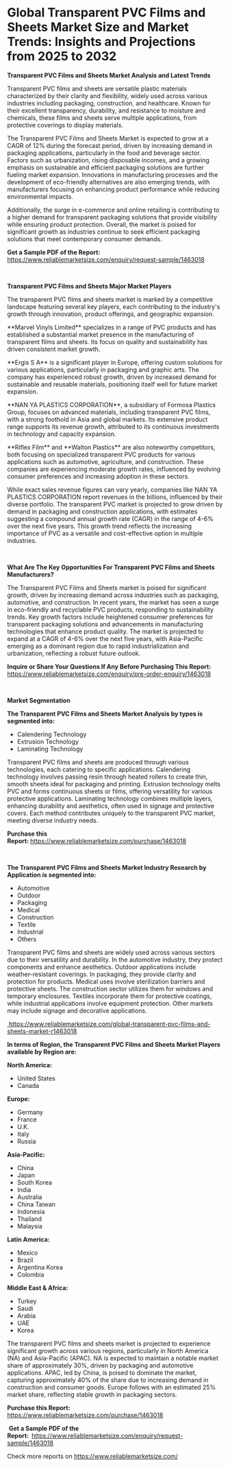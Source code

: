 <p><h1>Global Transparent PVC Films and Sheets Market Size and Market Trends: Insights and Projections from 2025 to 2032</h1></p><p><strong>Transparent PVC Films and Sheets Market Analysis and Latest Trends</strong></p>
<p><p>Transparent PVC films and sheets are versatile plastic materials characterized by their clarity and flexibility, widely used across various industries including packaging, construction, and healthcare. Known for their excellent transparency, durability, and resistance to moisture and chemicals, these films and sheets serve multiple applications, from protective coverings to display materials.</p><p>The Transparent PVC Films and Sheets Market is expected to grow at a CAGR of 12% during the forecast period, driven by increasing demand in packaging applications, particularly in the food and beverage sector. Factors such as urbanization, rising disposable incomes, and a growing emphasis on sustainable and efficient packaging solutions are further fueling market expansion. Innovations in manufacturing processes and the development of eco-friendly alternatives are also emerging trends, with manufacturers focusing on enhancing product performance while reducing environmental impacts.</p><p>Additionally, the surge in e-commerce and online retailing is contributing to a higher demand for transparent packaging solutions that provide visibility while ensuring product protection. Overall, the market is poised for significant growth as industries continue to seek efficient packaging solutions that meet contemporary consumer demands.</p></p>
<p><strong>Get a Sample PDF of the Report:&nbsp;</strong> <a href="https://www.reliablemarketsize.com/enquiry/request-sample/1463018?utm_campaign=1103&utm_medium=2&utm_source=Github&utm_content=ia&utm_term=03022025&utm_id=transparent-pvc-films-and-sheets">https://www.reliablemarketsize.com/enquiry/request-sample/1463018</a></p>
<p>&nbsp;</p>
<p><strong>Transparent PVC Films and Sheets Major Market Players</strong></p>
<p><p>The transparent PVC films and sheets market is marked by a competitive landscape featuring several key players, each contributing to the industry's growth through innovation, product offerings, and geographic expansion.</p><p>**Marvel Vinyls Limited** specializes in a range of PVC products and has established a substantial market presence in the manufacturing of transparent films and sheets. Its focus on quality and sustainability has driven consistent market growth. </p><p>**Ergis S A** is a significant player in Europe, offering custom solutions for various applications, particularly in packaging and graphic arts. The company has experienced robust growth, driven by increased demand for sustainable and reusable materials, positioning itself well for future market expansion.</p><p>**NAN YA PLASTICS CORPORATION**, a subsidiary of Formosa Plastics Group, focuses on advanced materials, including transparent PVC films, with a strong foothold in Asia and global markets. Its extensive product range supports its revenue growth, attributed to its continuous investments in technology and capacity expansion.</p><p>**Riflex Film** and **Walton Plastics** are also noteworthy competitors, both focusing on specialized transparent PVC products for various applications such as automotive, agriculture, and construction. These companies are experiencing moderate growth rates, influenced by evolving consumer preferences and increasing adoption in these sectors.</p><p>While exact sales revenue figures can vary yearly, companies like NAN YA PLASTICS CORPORATION report revenues in the billions, influenced by their diverse portfolio. The transparent PVC market is projected to grow driven by demand in packaging and construction applications, with estimates suggesting a compound annual growth rate (CAGR) in the range of 4-6% over the next five years. This growth trend reflects the increasing importance of PVC as a versatile and cost-effective option in multiple industries.</p></p>
<p>&nbsp;</p>
<p><strong>What Are The Key Opportunities For Transparent PVC Films and Sheets Manufacturers?</strong></p>
<p><p>The Transparent PVC Films and Sheets market is poised for significant growth, driven by increasing demand across industries such as packaging, automotive, and construction. In recent years, the market has seen a surge in eco-friendly and recyclable PVC products, responding to sustainability trends. Key growth factors include heightened consumer preferences for transparent packaging solutions and advancements in manufacturing technologies that enhance product quality. The market is projected to expand at a CAGR of 4-6% over the next five years, with Asia-Pacific emerging as a dominant region due to rapid industrialization and urbanization, reflecting a robust future outlook.</p></p>
<p><strong>Inquire or Share Your Questions If Any Before Purchasing This Report:</strong> <a href="https://www.reliablemarketsize.com/enquiry/pre-order-enquiry/1463018?utm_campaign=1103&utm_medium=2&utm_source=Github&utm_content=ia&utm_term=03022025&utm_id=transparent-pvc-films-and-sheets">https://www.reliablemarketsize.com/enquiry/pre-order-enquiry/1463018</a></p>
<p>&nbsp;</p>
<p><strong>Market Segmentation</strong></p>
<p><strong>The Transparent PVC Films and Sheets Market Analysis by types is segmented into:</strong></p>
<p><ul><li>Calendering Technology</li><li>Extrusion Technology</li><li>Laminating Technology</li></ul></p>
<p><p>Transparent PVC films and sheets are produced through various technologies, each catering to specific applications. Calendering technology involves passing resin through heated rollers to create thin, smooth sheets ideal for packaging and printing. Extrusion technology melts PVC and forms continuous sheets or films, offering versatility for various protective applications. Laminating technology combines multiple layers, enhancing durability and aesthetics, often used in signage and protective covers. Each method contributes uniquely to the transparent PVC market, meeting diverse industry needs.</p></p>
<p><strong>Purchase this Report:&nbsp;</strong><a href="https://www.reliablemarketsize.com/purchase/1463018?utm_campaign=1103&utm_medium=2&utm_source=Github&utm_content=ia&utm_term=03022025&utm_id=transparent-pvc-films-and-sheets">https://www.reliablemarketsize.com/purchase/1463018</a></p>
<p>&nbsp;</p>
<p><strong>The Transparent PVC Films and Sheets Market Industry Research by Application is segmented into:</strong></p>
<p><ul><li>Automotive</li><li>Outdoor</li><li>Packaging</li><li>Medical</li><li>Construction</li><li>Textile</li><li>Industrial</li><li>Others</li></ul></p>
<p><p>Transparent PVC films and sheets are widely used across various sectors due to their versatility and durability. In the automotive industry, they protect components and enhance aesthetics. Outdoor applications include weather-resistant coverings. In packaging, they provide clarity and protection for products. Medical uses involve sterilization barriers and protective sheets. The construction sector utilizes them for windows and temporary enclosures. Textiles incorporate them for protective coatings, while industrial applications involve equipment protection. Other markets may include signage and decorative applications.</p></p>
<p><a href="https://www.reliablemarketsize.com/global-transparent-pvc-films-and-sheets-market-r1463018?utm_campaign=1103&utm_medium=2&utm_source=Github&utm_content=ia&utm_term=03022025&utm_id=transparent-pvc-films-and-sheets">&nbsp;https://www.reliablemarketsize.com/global-transparent-pvc-films-and-sheets-market-r1463018</a></p>
<p><strong>In terms of Region, the Transparent PVC Films and Sheets Market Players available by Region are:</strong></p>
<p>
    <p> <strong> North America: </strong>
        <ul>
            <li>United States</li>
            <li>Canada</li>
        </ul>
        </p> 
    <p> <strong> Europe: </strong>
        <ul>
            <li>Germany</li>
            <li>France</li>
            <li>U.K.</li>
            <li>Italy</li>
            <li>Russia</li>
        </ul>
        </p> 
    <p> <strong> Asia-Pacific: </strong>
        <ul>
            <li>China</li>
            <li>Japan</li>
            <li>South Korea</li>
            <li>India</li>
            <li>Australia</li>
            <li>China Taiwan</li>
            <li>Indonesia</li>
            <li>Thailand</li>
            <li>Malaysia</li>
        </ul>
        </p> 
    <p> <strong> Latin America: </strong>
        <ul>
            <li>Mexico</li>
            <li>Brazil</li>
            <li>Argentina Korea</li>
            <li>Colombia</li>
        </ul>
        </p> 
    <p> <strong> Middle East & Africa: </strong>
        <ul>
            <li>Turkey</li>
            <li>Saudi</li>
            <li>Arabia</li>
            <li>UAE</li>
            <li>Korea</li>
        </ul>
    </p>
    </p>
<p><p>The transparent PVC films and sheets market is projected to experience significant growth across various regions, particularly in North America (NA) and Asia-Pacific (APAC). NA is expected to maintain a notable market share of approximately 30%, driven by packaging and automotive applications. APAC, led by China, is poised to dominate the market, capturing approximately 40% of the share due to increasing demand in construction and consumer goods. Europe follows with an estimated 25% market share, reflecting stable growth in packaging sectors.</p></p>
<p><strong>Purchase this Report: </strong><a href="https://www.reliablemarketsize.com/purchase/1463018?utm_campaign=1103&utm_medium=2&utm_source=Github&utm_content=ia&utm_term=03022025&utm_id=transparent-pvc-films-and-sheets">https://www.reliablemarketsize.com/purchase/1463018</a></p>
<p>&nbsp;<strong>Get a Sample PDF of the Report:&nbsp;&nbsp;</strong><a href="https://www.reliablemarketsize.com/enquiry/request-sample/1463018?utm_campaign=1103&utm_medium=2&utm_source=Github&utm_content=ia&utm_term=03022025&utm_id=transparent-pvc-films-and-sheets">https://www.reliablemarketsize.com/enquiry/request-sample/1463018</a></p>
<p><strong></strong></p>
<p>Check more reports on <a href="https://www.reliablemarketsize.com/?utm_campaign=1103&utm_medium=2&utm_source=Github&utm_content=ia&utm_term=03022025&utm_id=transparent-pvc-films-and-sheets">https://www.reliablemarketsize.com/</a></p>